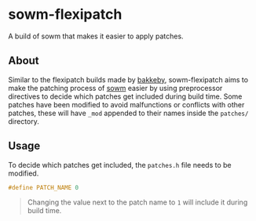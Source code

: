 # sowm-flexipatch

A build of sowm that makes it easier to apply patches.

## About

Similar to the flexipatch builds made by [bakkeby](https://github.com/bakkeby), sowm-flexipatch aims to make the patching process
of [sowm](https://github.com/dylanaraps/sowm) easier by using preprocessor directives to decide which patches get included during build time. Some patches have been modified to avoid malfunctions or conflicts with other patches, these will have `_mod`
appended to their names inside the `patches/` directory.

## Usage

To decide which patches get included, the `patches.h` file needs to be modified.
```c
#define PATCH_NAME 0
```

> Changing the value next to the patch name to `1` will include it during build time.
